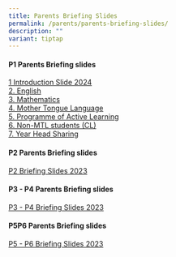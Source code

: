 ```yaml
---
title: Parents Briefing Slides
permalink: /parents/parents-briefing-slides/
description: ""
variant: tiptap
---
```

<h4><strong>P1 Parents Briefing slides</strong></h4><p><a href="/files/Parents Briefing Slides/2024/Primary_1_Parents_Briefing_2024_Principal.pdf" rel="noopener noreferrer nofollow" target="_blank">1 Introduction Slide 2024</a> <br><a href="/files/Parents%20Briefing%20Slides/2Parents%20Briefing%202023_English.pdf" rel="noopener noreferrer nofollow" target="_blank">2. English</a> <br><a href="/files/Parents%20Briefing%20Slides/3Parents%20Briefing%20P1%202023_Mathematics.pdf" rel="noopener noreferrer nofollow" target="_blank">3. Mathematics</a><br><a href="/files/Parents%20Briefing%20Slides/4Parents%20Briefing_Mother%20Tongue.pdf" rel="noopener noreferrer nofollow" target="_blank">4. Mother Tongue Language</a> <br><a href="/files/Parents%20Briefing%20Slides/5Parents%20Briefing%20for%20P1%20Parents%202023_PAM_PAL_ALP%20%20-%20%20Compatibility%20Mode.pdf" rel="noopener noreferrer nofollow" target="_blank">5. Programme of Active Learning</a><br><a href="/files/Parents%20Briefing%20Slides/7Parents%20Briefing_non%20Chinese.pdf" rel="noopener noreferrer nofollow" target="_blank">6. Non-MTL students (CL)</a> <br><a href="/files/Parents%20Briefing%20Slides/8Year%20Head%20Sharing.pdf" rel="noopener noreferrer nofollow" target="_blank">7. Year Head Sharing</a><br></p><h4><strong>P2 Parents Briefing slides</strong></h4><p><a href="/files/Parents%20Briefing%20Slides/P2%20Briefing/P2%20Parents%20Briefing%202023_parents.pdf" rel="noopener noreferrer nofollow" target="_blank">P2 Briefing Slides 2023</a></p><h4><strong>P3 - P4 Parents Briefing slides</strong></h4><p><a href="/files/Parents%20Briefing%20Slides/P3n4/P3_P4_Parents%20Briefing%20for%20website%2015%20Feb.pdf" rel="noopener noreferrer nofollow" target="_blank">P3 - P4 Briefing Slides 2023</a></p><h4><strong>P5P6 Parents Briefing slides</strong></h4><p><a href="/files/Parents%20Briefing%20Slides/P5n6/P5P6%20Parents%20Briefing%202023_parents.pdf" rel="noopener noreferrer nofollow" target="_blank">P5 - P6 Briefing Slides 2023</a></p>